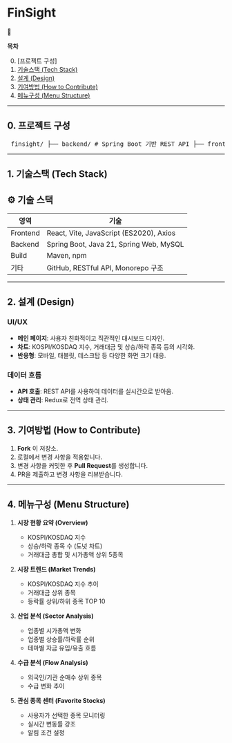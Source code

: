 # **FinSight**

<aside>
🍑

**목차**

0. [프로젝트 구성]
1. [기술스택 (Tech Stack)](#기술스택-tech-stack)
2. [설계 (Design)](#설계-design)
3. [기여방법 (How to Contribute)](#기여방법-how-to-contribute)
4. [메뉴구성 (Menu Structure)](#메뉴구성-menu-structure)

</aside>


---


## **0. 프로젝트 구성**

<pre> finsight/ ├── backend/ # Spring Boot 기반 REST API ├── frontend/ # Vite + React 기반 프론트엔드 ├── .gitignore # Git 무시 파일 목록 └── README.md # 프로젝트 설명 문서 </pre>



---


## **1. 기술스택 (Tech Stack)**

## ⚙️ 기술 스택

| 영역       | 기술                           |
|------------|--------------------------------|
| Frontend  | React, Vite, JavaScript (ES2020), Axios |
| Backend   | Spring Boot, Java 21, Spring Web, MySQL |
| Build     | Maven, npm                     |
| 기타      | GitHub, RESTful API, Monorepo 구조 |


---


## **2. 설계 (Design)**

### **UI/UX**
- **메인 페이지**: 사용자 친화적이고 직관적인 대시보드 디자인.
- **차트**: KOSPI/KOSDAQ 지수, 거래대금 및 상승/하락 종목 등의 시각화.
- **반응형**: 모바일, 태블릿, 데스크탑 등 다양한 화면 크기 대응.

### **데이터 흐름**
- **API 호출**: REST API를 사용하여 데이터를 실시간으로 받아옴.
- **상태 관리**: Redux로 전역 상태 관리.


---


## **3. 기여방법 (How to Contribute)**

1. **Fork** 이 저장소.
2. 로컬에서 변경 사항을 적용합니다.
3. 변경 사항을 커밋한 후 **Pull Request**를 생성합니다.
4. PR을 제출하고 변경 사항을 리뷰받습니다.


---


## **4. 메뉴구성 (Menu Structure)**

1. **시장 현황 요약 (Overview)**
   - KOSPI/KOSDAQ 지수
   - 상승/하락 종목 수 (도넛 차트)
   - 거래대금 총합 및 시가총액 상위 5종목

2. **시장 트렌드 (Market Trends)**
   - KOSPI/KOSDAQ 지수 추이
   - 거래대금 상위 종목
   - 등락률 상위/하위 종목 TOP 10

3. **산업 분석 (Sector Analysis)**
   - 업종별 시가총액 변화
   - 업종별 상승률/하락률 순위
   - 테마별 자금 유입/유출 흐름

4. **수급 분석 (Flow Analysis)**
   - 외국인/기관 순매수 상위 종목
   - 수급 변화 추이

5. **관심 종목 센터 (Favorite Stocks)**
   - 사용자가 선택한 종목 모니터링
   - 실시간 변동률 강조
   - 알림 조건 설정
